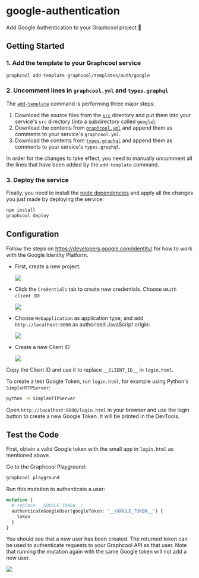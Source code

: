 # google-authentication

Add Google Authentication to your Graphcool project 🎁

## Getting Started

### 1. Add the template to your Graphcool service

```sh
graphcool add-template graphcool/templates/auth/google
```

### 2. Uncomment lines in `graphcool.yml` and `types.graphql`

The [`add-template`](https://www.graph.cool/docs/reference/graphcool-cli/commands-aiteerae6l#graphcool-add-template) command is performing three major steps:

1. Download the source files from the [`src`](./src) directory and put them into your service's `src` directory (into a subdirectory called `google`).
2. Download the contents from [`graphcool.yml`](./graphcool.yml) and append them as comments to your service's `graphcool.yml`.
3. Download the contents from [`types.graphql`](./types.graphql) and append them as comments to your service's `types.graphql`.

In order for the changes to take effect, you need to manually uncomment all the lines that have been added by the `add-template` command.

### 3. Deploy the service

Finally, you need to install the [node dependencies](./package.json#L2) and apply all the changes you just made by deploying the service:

```sh
npm install
graphcool deploy
```

## Configuration

Follow the steps on https://developers.google.com/identity/ for how to work with the Google Identity Platform.
* First, create a new project:

  ![](docs/new-project.png)

* Click the `Credentials` tab to create new credentials. Choose `OAuth client ID`:

  ![](docs/create-credentials.png)

* Choose `Webapplication` as application type, and add `http://localhost:8000` as authorised JavaScript origin:

  ![](docs/create-client-id.png)

* Create a new Client ID

  ![](docs/client-id.png)

Copy the Client ID and use it to replace `__CLIENT_ID__` in `login.html`.

To create a test Google Token, run `login.html`, for example using Python's `SimpleHTTPServer`:

```sh
python -m SimpleHTTPServer
```

Open `http://localhost:8000/login.html` in your browser and use the login button to create a new Google Token. It will be printed in the DevTools.

## Test the Code

First, obtain a valid Google token with the small app in `login.html` as mentioned above.

Go to the Graphcool Playground:

```sh
graphcool playground
```

Run this mutation to authenticate a user:

```graphql
mutation {
  # replace __GOOGLE_TOKEN__!
  authenticateGoogleUser(googleToken: "__GOOGLE_TOKEN__") {
    token
  }
}
```

You should see that a new user has been created. The returned token can be used to authenticate requests to your Graphcool API as that user. Note that running the mutation again with the same Google token will not add a new user.

![](http://i.imgur.com/5RHR6Ku.png)
